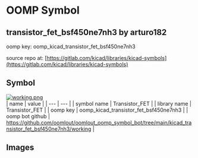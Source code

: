 # OOMP Symbol  
## transistor_fet_bsf450ne7nh3  by arturo182  
  
oomp key: oomp_kicad_transistor_fet_bsf450ne7nh3  
  
source repo at: [https://gitlab.com/kicad/libraries/kicad-symbols](https://gitlab.com/kicad/libraries/kicad-symbols)  
## Symbol  
  
[![working.png](working_600.png)](working.png)  
| name | value | 
| --- | --- | 
| symbol name | Transistor_FET | 
| library name | Transistor_FET | 
| oomp key | oomp_kicad_transistor_fet_bsf450ne7nh3 | 
| oomp bot github | https://github.com/oomlout/oomlout_oomp_symbol_bot/tree/main/kicad_transistor_fet_bsf450ne7nh3/working | 
## Images  
